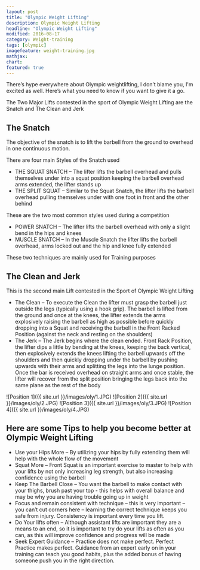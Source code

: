 ```yaml
---
layout: post
title: "Olympic Weight Lifting"
description: Olympic Weight Lifting
headline: "Olympic Weight Lifting"
modified: 2016-08-17
category: Weight-training
tags: [olympic]
imagefeature: weight-training.jpg
mathjax: 
chart:
featured: true
---
```

There’s hype everywhere about Olympic weightlifting, I don’t blame you, I'm excited as well. Here’s what you need to know if you want to give it a go.

The Two Major Lifts contested in the sport of Olympic Weight Lifting are the Snatch and The Clean and Jerk

## The Snatch

The objective of the snatch is to lift the barbell from the ground to overhead in one continuous motion.

There are four main Styles of the Snatch used

- THE SQUAT SNATCH – The lifter lifts the barbell overhead and pulls themselves under into a squat position keeping the barbell overhead arms extended, the lifter stands up
- THE SPLIT SQUAT – Similar to the Squat Snatch, the lifter lifts the barbell overhead pulling themselves under with one foot in front and the other behind

These are the two most common styles used during a competition

- POWER SNATCH – The lifter lifts the barbell overhead with only a slight bend in the hips and knees
- MUSCLE SNATCH – In the Muscle Snatch the lifter lifts the barbell overhead, arms locked out and the hip and knee fully extended

These two techniques are mainly used for Training purposes 

## The Clean and Jerk

This is the second main Lift contested in the Sport of Olympic Weight Lifting

- The Clean – To execute the Clean the lifter must grasp the barbell just outside the legs (typically using a hook grip). The barbell is lifted from the ground and once at the knees, the lifter extends the arms explosively raising the barbell as high as possible before quickly dropping into a Squat and receiving the barbell in the Front Racked Position (against the neck and resting on the shoulders)
- The Jerk – The Jerk begins where the clean ended. Front Rack Position, the lifter dips a little by bending at the knees, keeping the back vertical, then explosively extends the knees lifting the barbell upwards off the shoulders and then quickly dropping under the barbell by pushing upwards with their arms and splitting the legs into the lunge position. Once the bar is received overhead on straight arms and once stable, the lifter will recover from the split position bringing the legs back into the same plane as the rest of the body

![Position 1]({{ site.url }}/images/oly/1.JPG)
![Position 2]({{ site.url }}/images/oly/2.JPG)
![Position 3]({{ site.url }}/images/oly/3.JPG)
![Position 4]({{ site.url }}/images/oly/4.JPG)


## Here are some Tips to help you become better at Olympic Weight Lifting

- Use your Hips More – By utilizing your hips by fully extending them will help with the whole flow of the movement 
- Squat More – Front Squat is an important exercise to master to help with your lifts by not only increasing leg strength, but also increasing confidence using the barbell 
- Keep The Barbell Close – You want the barbell to make contact with your thighs, brush past your top - this helps with overall balance and may be why you are having trouble going up in weight
- Focus and remain consistent with technique – this is very important – you can’t cut corners here – learning the correct technique keeps you safe from injury.  Consistency is important every time you lift.
- Do Your lifts often – Although assistant lifts are important they are a means to an end, so it is important to try do your lifts as often as you can, as this will improve confidence and progress will be made
- Seek Expert Guidance – Practice does not make perfect. Perfect Practice makes perfect.  Guidance from an expert early on in your training can teach you good habits, plus the added bonus of having someone push you in the right direction.
